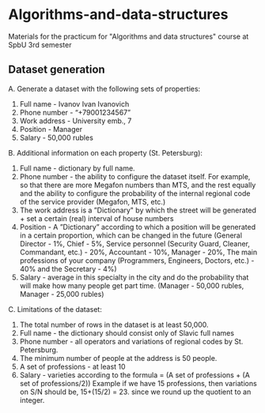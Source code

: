 # Algorithms-and-data-structures
Materials for the practicum for "Algorithms and data structures" course at SpbU 3rd semester

## Dataset generation

A. Generate a dataset with the following sets of properties:

1. Full name - Ivanov Ivan Ivanovich
2. Phone number - “+79001234567”
3. Work address - University emb., 7
4. Position - Manager
5. Salary - 50,000 rubles

B. Additional information on each property (St. Petersburg):

1. Full name - dictionary by full name.
2. Phone number - the ability to configure the dataset itself. For example,
so that there are more Megafon numbers than MTS, and the rest equally
and the ability to configure the probability of the internal regional
code of the service provider (Megafon, MTS, etc.)
3. The work address is a ”Dictionary" by which the street will be generated +
set a certain (real) interval of house numbers
4. Position - A ”Dictionary” according to which a position will be generated in
a certain proportion, which can be changed in the future (General
Director - 1%, Chief - 5%, Service personnel (Security Guard,
Cleaner, Commandant, etc.) - 20%, Accountant - 10%, Manager - 20%,
The main professions of your company (Programmers, Engineers,
Doctors, etc.) - 40% and the Secretary - 4%)
5. Salary - average in this specialty in the city and do
the probability that will make how many people get part time.
(Manager - 50,000 rubles, Manager - 25,000 rubles)

C. Limitations of the dataset:

1. The total number of rows in the dataset is at least 50,000.
2. Full name - the dictionary should consist only of Slavic full names
3. Phone number - all operators and variations of regional codes by
St. Petersburg.
4. The minimum number of people at the address is 50 people.
5. A set of professions - at least 10
6. Salary - varieties according to the formula = (A set of professions + (A set
of professions/2))
Example if we have 15 professions, then variations on S/N should be,
15+(15/2) = 23. since we round up the quotient to an integer.
